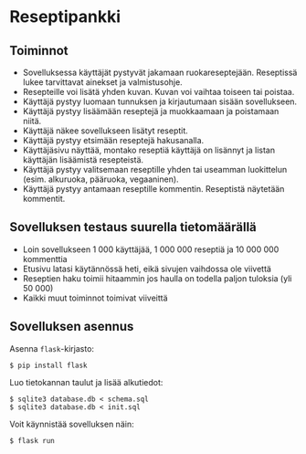 # Reseptipankki

## Toiminnot
- Sovelluksessa käyttäjät pystyvät jakamaan ruokareseptejään. Reseptissä lukee tarvittavat ainekset ja valmistusohje.
- Resepteille voi lisätä yhden kuvan. Kuvan voi vaihtaa toiseen tai poistaa.
- Käyttäjä pystyy luomaan tunnuksen ja kirjautumaan sisään sovellukseen.
- Käyttäjä pystyy lisäämään reseptejä ja muokkaamaan ja poistamaan niitä.
- Käyttäjä näkee sovellukseen lisätyt reseptit.
- Käyttäjä pystyy etsimään reseptejä hakusanalla.
- Käyttäjäsivu näyttää, montako reseptiä käyttäjä on lisännyt ja listan käyttäjän lisäämistä resepteistä.
- Käyttäjä pystyy valitsemaan reseptille yhden tai useamman luokittelun (esim. alkuruoka, pääruoka, vegaaninen).
- Käyttäjä pystyy antamaan reseptille kommentin. Reseptistä näytetään kommentit.

## Sovelluksen testaus suurella tietomäärällä
- Loin sovellukseen 1 000 käyttäjää, 1 000 000 reseptiä ja 10 000 000 kommenttia
- Etusivu latasi käytännössä heti, eikä sivujen vaihdossa ole viivettä
- Reseptien haku toimii hitaammin jos haulla on todella paljon tuloksia (yli 50 000)
- Kaikki muut toiminnot toimivat viiveittä

## Sovelluksen asennus

Asenna `flask`-kirjasto:

```
$ pip install flask
```

Luo tietokannan taulut ja lisää alkutiedot:

```
$ sqlite3 database.db < schema.sql
$ sqlite3 database.db < init.sql
```

Voit käynnistää sovelluksen näin:

```
$ flask run
```
